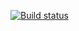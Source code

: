 [![Build status](https://ci.appveyor.com/api/projects/status/ilk97i0e9k2j8g2y?svg=true)](https://ci.appveyor.com/project/yoma4100/rest-t2055)
